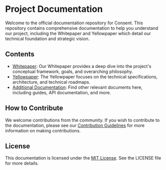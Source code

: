 # Project Documentation

Welcome to the official documentation repository for Consent. This repository contains comprehensive documentation to help you understand our project, including the Whitepaper and Yellowpaper which detail our technical foundation and strategic vision.

## Contents

- [Whitepaper](/Whitepaper/README.md): Our Whitepaper provides a deep dive into the project's conceptual framework, goals, and overarching philosophy.
- [Yellowpaper](/yellowpaper/README.md): The Yellowpaper focuses on the technical specifications, architecture, and technical roadmaps.
- [Additional Documentation](/AdditionalDocs/README.md): Find other relevant documents here, including guides, API documentation, and more.

## How to Contribute

We welcome contributions from the community. If you wish to contribute to the documentation, please see our [Contribution Guidelines](CONTRIBUTING.md) for more information on making contributions.

## License

This documentation is licensed under the [MIT License](LICENSE.md). See the LICENSE file for more details.
